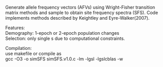 Generate allele frequency vectors (AFVs) using Wright-Fisher transition matrix methods and sample
  to obtain site frequency spectra (SFS). Code implements methods described by Keightley and Eyre-Walker(2007).

  Features:   
  Demography: 1-epoch or 2-epoch population changes  
  Selection: only single s due to computational constraints.  

  Compilation:    
  use makefile or compile as  
  gcc -O3 -o simSFS simSFS.v1.0.c -lm -lgsl -lgslcblas -w